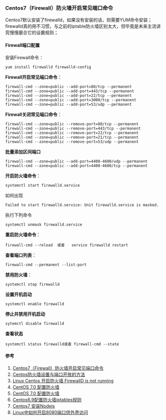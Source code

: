 ### Centos7（Firewall）防火墙开启常见端口命令

Centos7默认安装了firewalld，如果没有安装的话，则需要YUM命令安装；firewalld真的用不习惯，与之前的iptable防火墙区别太大，但毕竟是未来主流讲究慢慢磨合它的设置规则；

#### Firewall端口配置
安装Firewall命令：
```
yum install firewalld firewalld-config
```

**Firewall开启常见端口命令**：
```
firewall-cmd --zone=public --add-port=80/tcp --permanent
firewall-cmd --zone=public --add-port=443/tcp --permanent
firewall-cmd --zone=public --add-port=22/tcp --permanent
firewall-cmd --zone=public --add-port=3000/tcp --permanent
firewall-cmd --zone=public --add-port=53/udp --permanent
```

**Firewall关闭常见端口命令**：
```
firewall-cmd --zone=public --remove-port=80/tcp --permanent
firewall-cmd --zone=public --remove-port=443/tcp --permanent
firewall-cmd --zone=public --remove-port=22/tcp --permanent
firewall-cmd --zone=public --remove-port=21/tcp --permanent
firewall-cmd --zone=public --remove-port=53/udp --permanent
```
**批量添加区间端口**
```
firewall-cmd --zone=public --add-port=4400-4600/udp --permanent
firewall-cmd --zone=public --add-port=4400-4600/tcp --permanent
```

**开启防火墙命令**：
```
systemctl start firewalld.service
```
如何出现
```
Failed to start firewalld.service: Unit firewalld.service is masked.
```
执行下列命令
```
systemctl unmask firewalld.service
```

**重启防火墙命令**：
```
firewall-cmd --reload  或者   service firewalld restart
```
**查看端口列表**：
```
firewall-cmd --permanent --list-port
```

**禁用防火墙**：
```
systemctl stop firewalld
```

**设置开机启动**
```
systemctl enable firewalld
```

**停止并禁用开机启动**
```
sytemctl disable firewalld
```

**查看状态**
```
systemctl status firewalld或者 firewall-cmd --state
```


#### 参考
1. [Centos7（Firewall）防火墙开启常见端口命令](https://www.5yun.org/10074.html)
2. [Centos防火墙设置与端口开放的方法](https://blog.csdn.net/u011846257/article/details/54707864)
3. [Linux Centos 开启防火墙 FirewallD is not running](https://www.cnblogs.com/cocoat/p/6605482.html)
4. [CentOS 7.0 配置防火墙](https://www.jianshu.com/p/2abcbd51ded5)
5. [CentOS 7.0 配置防火墙](https://www.jianshu.com/p/c9c24b3a1c53)
6. [Centos6.9配置防火墙iptables规则](https://www.jianshu.com/p/79734f53f68c)
7. [Centos7 安装Nodejs](https://www.jianshu.com/p/7d3f3fa056e8)
8. [Linux中如何开启8080端口供外界访问](http://www.cnblogs.com/xiandedanteng/p/3287751.html)


